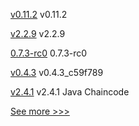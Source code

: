 
[v0.11.2](https://github.com/hyperledger/firefly/releases/tag/v0.11.2) v0.11.2

[v2.2.9](https://github.com/hyperledger/fabric-sdk-java/releases/tag/v2.2.9) v2.2.9

[0.7.3-rc0](https://github.com/hyperledger/aries-cloudagent-python/releases/tag/0.7.3-rc0) 0.7.3-rc0

[v0.4.3](https://github.com/hyperledger/firefly-ui/releases/tag/v0.4.3) v0.4.3_c59f789

[v2.4.1](https://github.com/hyperledger/fabric-chaincode-java/releases/tag/v2.4.1) v2.4.1 Java Chaincode


[See more >>>](https://start-here.hyperledger.org/releases)
